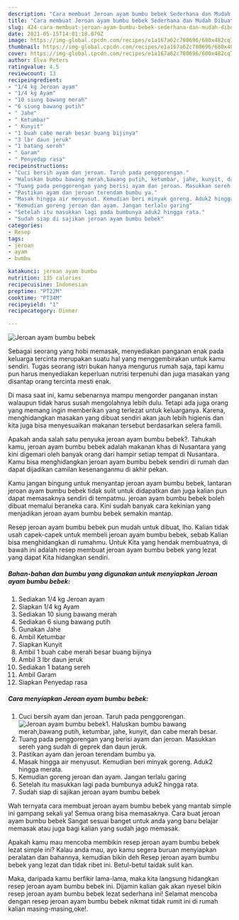 ```yaml
---
description: "Cara membuat Jeroan ayam bumbu bebek Sederhana dan Mudah Dibuat"
title: "Cara membuat Jeroan ayam bumbu bebek Sederhana dan Mudah Dibuat"
slug: 424-cara-membuat-jeroan-ayam-bumbu-bebek-sederhana-dan-mudah-dibuat
date: 2021-05-15T14:01:18.079Z
image: https://img-global.cpcdn.com/recipes/e1a167a62c780696/680x482cq70/jeroan-ayam-bumbu-bebek-foto-resep-utama.jpg
thumbnail: https://img-global.cpcdn.com/recipes/e1a167a62c780696/680x482cq70/jeroan-ayam-bumbu-bebek-foto-resep-utama.jpg
cover: https://img-global.cpcdn.com/recipes/e1a167a62c780696/680x482cq70/jeroan-ayam-bumbu-bebek-foto-resep-utama.jpg
author: Elva Peters
ratingvalue: 4.5
reviewcount: 13
recipeingredient:
- "1/4 kg Jeroan ayam"
- "1/4 kg Ayam"
- "10 siung bawang merah"
- "6 siung bawang putih"
- " Jahe"
- " Ketumbar"
- " Kunyit"
- "1 buah cabe merah besar buang bijinya"
- "3 lbr daun jeruk"
- "1 batang sereh"
- " Garam"
- " Penyedap rasa"
recipeinstructions:
- "Cuci bersih ayam dan jeroan. Taruh pada penggorengan."
- "Haluskan bumbu bawang merah,bawang putih, ketumbar, jahe, kunyit, dan cabe merah besar."
- "Tuang pada penggorengan yang berisi ayam dan jeroan. Masukkan sereh yang sudah di geprek dan daun jeruk."
- "Pastikan ayam dan jeroan terendam bumbu ya."
- "Masak hingga air menyusut. Kemudian beri minyak goreng. Aduk2 hingga merata."
- "Kemudian goreng jeroan dan ayam. Jangan terlalu garing"
- "Setelah itu masukkan lagi pada bumbunya aduk2 hingga rata."
- "Sudah siap di sajikan jeroan ayam bumbu bebek"
categories:
- Resep
tags:
- jeroan
- ayam
- bumbu

katakunci: jeroan ayam bumbu 
nutrition: 135 calories
recipecuisine: Indonesian
preptime: "PT22M"
cooktime: "PT34M"
recipeyield: "1"
recipecategory: Dinner

---
```



![Jeroan ayam bumbu bebek](https://img-global.cpcdn.com/recipes/e1a167a62c780696/680x482cq70/jeroan-ayam-bumbu-bebek-foto-resep-utama.jpg)

Sebagai seorang yang hobi memasak, menyediakan panganan enak pada keluarga tercinta merupakan suatu hal yang menggembirakan untuk kamu sendiri. Tugas seorang istri bukan hanya mengurus rumah saja, tapi kamu pun harus menyediakan keperluan nutrisi terpenuhi dan juga masakan yang disantap orang tercinta mesti enak.

Di masa  saat ini, kamu sebenarnya mampu mengorder panganan instan walaupun tidak harus susah mengolahnya lebih dulu. Tetapi ada juga orang yang memang ingin memberikan yang terlezat untuk keluarganya. Karena, menghidangkan masakan yang dibuat sendiri akan jauh lebih higienis dan kita juga bisa menyesuaikan makanan tersebut berdasarkan selera famili. 



Apakah anda salah satu penyuka jeroan ayam bumbu bebek?. Tahukah kamu, jeroan ayam bumbu bebek adalah makanan khas di Nusantara yang kini digemari oleh banyak orang dari hampir setiap tempat di Nusantara. Kamu bisa menghidangkan jeroan ayam bumbu bebek sendiri di rumah dan dapat dijadikan camilan kesenanganmu di akhir pekan.

Kamu jangan bingung untuk menyantap jeroan ayam bumbu bebek, lantaran jeroan ayam bumbu bebek tidak sulit untuk didapatkan dan juga kalian pun dapat memasaknya sendiri di tempatmu. jeroan ayam bumbu bebek boleh dibuat memalui beraneka cara. Kini sudah banyak cara kekinian yang menjadikan jeroan ayam bumbu bebek semakin mantap.

Resep jeroan ayam bumbu bebek pun mudah untuk dibuat, lho. Kalian tidak usah capek-capek untuk membeli jeroan ayam bumbu bebek, sebab Kalian bisa menghidangkan di rumahmu. Untuk Kita yang hendak membuatnya, di bawah ini adalah resep membuat jeroan ayam bumbu bebek yang lezat yang dapat Kita hidangkan sendiri.

<!--inarticleads1-->

##### Bahan-bahan dan bumbu yang digunakan untuk menyiapkan Jeroan ayam bumbu bebek:

1. Sediakan 1/4 kg Jeroan ayam
1. Siapkan 1/4 kg Ayam
1. Sediakan 10 siung bawang merah
1. Sediakan 6 siung bawang putih
1. Gunakan  Jahe
1. Ambil  Ketumbar
1. Siapkan  Kunyit
1. Ambil 1 buah cabe merah besar buang bijinya
1. Ambil 3 lbr daun jeruk
1. Sediakan 1 batang sereh
1. Ambil  Garam
1. Siapkan  Penyedap rasa




<!--inarticleads2-->

##### Cara menyiapkan Jeroan ayam bumbu bebek:

1. Cuci bersih ayam dan jeroan. Taruh pada penggorengan.
<img src="https://img-global.cpcdn.com/steps/08b940dc83d64e93/160x128cq70/jeroan-ayam-bumbu-bebek-langkah-memasak-1-foto.jpg" alt="Jeroan ayam bumbu bebek">1. Haluskan bumbu bawang merah,bawang putih, ketumbar, jahe, kunyit, dan cabe merah besar.
1. Tuang pada penggorengan yang berisi ayam dan jeroan. Masukkan sereh yang sudah di geprek dan daun jeruk.
1. Pastikan ayam dan jeroan terendam bumbu ya.
1. Masak hingga air menyusut. Kemudian beri minyak goreng. Aduk2 hingga merata.
1. Kemudian goreng jeroan dan ayam. Jangan terlalu garing
1. Setelah itu masukkan lagi pada bumbunya aduk2 hingga rata.
1. Sudah siap di sajikan jeroan ayam bumbu bebek




Wah ternyata cara membuat jeroan ayam bumbu bebek yang mantab simple ini gampang sekali ya! Semua orang bisa memasaknya. Cara buat jeroan ayam bumbu bebek Sangat sesuai banget untuk anda yang baru belajar memasak atau juga bagi kalian yang sudah jago memasak.

Apakah kamu mau mencoba membikin resep jeroan ayam bumbu bebek lezat simple ini? Kalau anda mau, ayo kamu segera buruan menyiapkan peralatan dan bahannya, kemudian bikin deh Resep jeroan ayam bumbu bebek yang lezat dan tidak ribet ini. Betul-betul taidak sulit kan. 

Maka, daripada kamu berfikir lama-lama, maka kita langsung hidangkan resep jeroan ayam bumbu bebek ini. Dijamin kalian gak akan nyesel bikin resep jeroan ayam bumbu bebek lezat sederhana ini! Selamat mencoba dengan resep jeroan ayam bumbu bebek nikmat tidak rumit ini di rumah kalian masing-masing,oke!.

